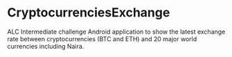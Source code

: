 # CryptocurrenciesExchange
ALC Intermediate challenge
Android application to show the latest exchange rate between cryptocurrencies (BTC and ETH) and 20 major world currencies including Naira.
